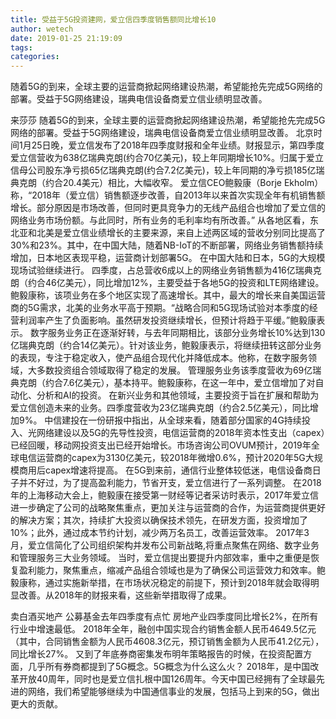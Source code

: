 ```yaml
---
title: 受益于5G投资建网，爱立信四季度销售额同比增长10
author: wetech
date: 2019-01-25 21:19:09
tags: 
categories: 
---
```

随着5G的到来，全球主要的运营商掀起网络建设热潮，希望能抢先完成5G网络的部署。受益于5G网络建设，瑞典电信设备商爱立信业绩明显改善。
<!-- more -->
来莎莎
随着5G的到来，全球主要的运营商掀起网络建设热潮，希望能抢先完成5G网络的部署。受益于5G网络建设，瑞典电信设备商爱立信业绩明显改善。
北京时间1月25日晚，爱立信发布了2018年四季度财报和全年业绩。财报显示，第四季度爱立信营收为638亿瑞典克朗(约合70亿美元)，较上年同期增长10%。归属于爱立信母公司股东净亏损65亿瑞典克朗(约合7.2亿美元)，较上年同期的净亏损185亿瑞典克朗（约合20.4美元）相比，大幅收窄。
爱立信CEO鲍毅康（Borje Ekholm）称，“2018年（爱立信）销售额逐步改善，自2013年以来首次实现全年有机销售额增长。部分原因是市场改善，但同时更具竞争力的无线产品组合也增加了爱立信的网络业务市场份额。与此同时，所有业务的毛利率均有所改善。”
从各地区看，东北亚和北美是爱立信业绩增长的主要来源，来自上述两区域的营收分别同比提高了30%和23%。其中，在中国大陆，随着NB-IoT的不断部署，网络业务销售额持续增加，日本地区表现平稳，运营商计划部署5G。 在中国大陆和日本，5G的大规模现场试验继续进行。
四季度，占总营收6成以上的网络业务销售额为416亿瑞典克朗（约合46亿美元），同比增加12%，主要受益于各地5G的投资和LTE网络建设。鲍毅康称，该项业务在多个地区实现了高速增长。其中，最大的增长来自美国运营商的5G需求，北美的业务水平高于预期。“战略合同和5G现场试验对本季度的经营利润率产生了负面影响。虽然研发投资继续增长，但预计将趋于平缓。”鲍毅康表示。
数字服务业务正在逐渐好转，与去年同期相比，该部分业务增长10%达到130亿瑞典克朗（约合14亿美元）。针对该业务，鲍毅康表示，将继续扭转这部分业务的表现，专注于稳定收入，使产品组合现代化并降低成本。他称，在数字服务领域，大多数投资组合领域取得了稳定的发展。
管理服务业务该季度营收为69亿瑞典克朗（约合7.6亿美元），基本持平。鲍毅康称，在这一年中，爱立信增加了对自动化、分析和AI的投资。
在新兴业务和其他领域，主要投资于旨在扩展和帮助为爱立信创造未来的业务。四季度营收为23亿瑞典克朗（约合2.5亿美元），同比增加9%。
中信建投在一份研报中指出，从全球来看，随着部分国家的4G持续投入、光网络建设以及5G的先导性投资，电信运营商的2018年资本性支出（capex）已经回暖，移动网投资支出已经开始增长。市场咨询公司OVUM预计，2019年全球电信运营商的capex为3130亿美元，较2018年微增0.6%，预计2020年5G大规模商用后capex增速将提高。
在5G到来前，通信行业整体较低迷，电信设备商日子并不好过，为了提高盈利能力，节省开支，爱立信进行了一系列调整。
在2018年的上海移动大会上，鲍毅康在接受第一财经等记者采访时表示，2017年爱立信进一步确定了公司的战略聚焦重点，更加关注与运营商的合作，为运营商提供更好的解决方案；其次，持续扩大投资以确保技术领先，在研发方面，投资增加了10%；此外，通过成本节约计划，减少两万名员工，改善运营效率。
2017年3月，爱立信简化了公司组织架构并发布公司新战略,将重点聚焦在网络、数字业务和管理服务三大业务领域。
当时，爱立信提出要提升内部效率，重中之重便是恢复盈利能力，聚焦重点，缩减产品组合领域也是为了确保公司运营效力和效率。鲍毅康称，通过实施新举措，在市场状况稳定的前提下，预计到2018年就会取得明显改善。从2018年的财报来看，这些新举措取得了成果。
 
 
卖白酒买地产 公募基金去年四季度有点忙
房地产业四季度同比增长2%，在所有行业中增速最低。
2018年全年，融创中国实现合约销售金额人民币4649.5亿元（其中，合同销售金额为人民币4608.3亿元，预订销售金额为人民币41.2亿元），同比增长27%。
又到了年底券商密集发布明年策略报告的时候，在投资配置方面，几乎所有券商都提到了5G概念。5G概念为什么这么火？
2018年，是中国改革开放40周年，同时也是爱立信扎根中国126周年。今天中国已经拥有了全球最先进的网络，我们希望能够继续为中国通信事业的发展，包括马上到来的5G，做出更大的贡献。
